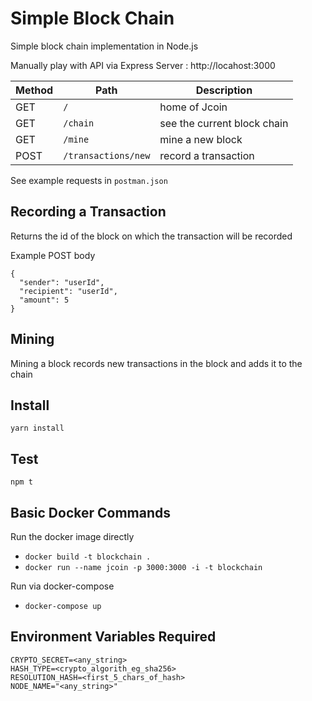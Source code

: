 # Simple Block Chain

Simple block chain implementation in Node.js

Manually play with API via Express Server : http://locahost:3000

| Method | Path                | Description                 |
|--------|---------------------|-----------------------------|
| GET    | `/`                 | home of Jcoin               |
| GET    | `/chain`            | see the current block chain |
| GET    | `/mine`             | mine a new block            |
| POST   | `/transactions/new` | record a transaction        |

See example requests in `postman.json`

## Recording a Transaction

Returns the id of the block on which the transaction will be recorded

Example POST body
```
{
  "sender": "userId",
  "recipient": "userId",
  "amount": 5
}
```

## Mining

Mining a block records new transactions in the block and adds it to the chain

## Install

`yarn install`

## Test

`npm t`

## Basic Docker Commands

Run the docker image directly

* `docker build -t blockchain .`
* `docker run --name jcoin -p 3000:3000 -i -t blockchain`

Run via docker-compose

* `docker-compose up`

## Environment Variables Required

```
CRYPTO_SECRET=<any_string>
HASH_TYPE=<crypto_algorith_eg_sha256>
RESOLUTION_HASH=<first_5_chars_of_hash>
NODE_NAME="<any_string>"
```
